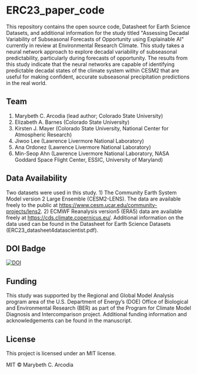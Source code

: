 # ERC23_paper_code
This repository contains the open source code, Datasheet for Earth Science Datasets, and additional information for the study titled "Assessing Decadal Variability of Subseasonal Forecasts of Opportunity using Explainable AI" currently in review at Environmental Research Climate.
This study takes a neural network approach to explore decadal variability of subseasonal predictability, particularly during forecasts of opportunity. The results from this study indicate that the neural networks are capable of identifying predictable decadal states of the climate system within CESM2 that are useful for making confident, accurate subseasonal precipitation predictions in the real world. 

## Team
1. Marybeth C. Arcodia (lead author; Colorado State University)
2. Elizabeth A. Barnes (Colorado State University)
3. Kirsten J. Mayer (Colorado State University, National Center for Atmospheric Research)
4. Jiwoo Lee (Lawrence Livermore National Laboratory)
5. Ana Ordonez (Lawrence Livermore National Laboratory)
6. Min-Seop Ahn (Lawrence Livermore National Laboratory, NASA Goddard Space Flight Center, ESSIC, University of Maryland)

## Data Availability 
Two datasets were used in this study. 1) The Community Earth System Model version 2 Large Ensemble (CESM2-LENS). The data are available freely to the public at
https://www.cesm.ucar.edu/community-projects/lens2. 2) ECMWF Reanalysis version5 (ERA5) data are available freely at
https://cds.climate.copernicus.eu/. Additional information on the data used can be found in the Datasheet for Earth Science Datasets (ERC23_datasheet4datascientist.pdf). 

## DOI Badge
[![DOI](https://zenodo.org/badge/647451612.svg)](https://zenodo.org/badge/latestdoi/647451612)

## Funding 
This study was supported by the Regional and Global Model Analysis program area of the U.S. Department of Energy’s (DOE) Office of Biological and Environmental Research (BER) as part of the Program for Climate Model Diagnosis and Intercomparison project. Additional funding information and acknowledgements can be found in the manuscript. 

## License
This project is licensed under an MIT license.

MIT © Marybeth C. Arcodia
